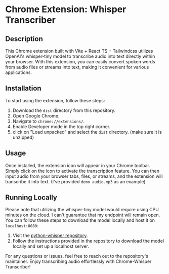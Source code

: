 # Chrome Extension: Whisper Transcriber

## Description
This Chrome extension built with Vite + React TS + Tailwindcss utilizes OpenAI's whisper-tiny model to transcribe audio into text directly within your browser. With this extension, you can easily convert spoken words from audio files or streams into text, making it convenient for various applications.

## Installation
To start using the extension, follow these steps:

1. Download the `dist` directory from this repository.
2. Open Google Chrome.
3. Navigate to `chrome://extensions/`.
4. Enable Developer mode in the top right corner.
5. click on "Load unpacked" and select the `dist` directory. (make sure it is unzipped)

## Usage
Once installed, the extension icon will appear in your Chrome toolbar. Simply click on the icon to activate the transcription feature. You can then input audio from your browser tabs, files, or streams, and the extension will transcribe it into text. (I've provided `demo audio.mp3` as an example)

## Running Locally
Please note that utilizing the whisper-tiny model would require using CPU minutes on the cloud. I can't guarantee that my endpoint will remain open. You can follow these steps to download the model locally and host it on `localhost:8080`:

1. Visit the [python-whisper repository](https://github.com/ayrwag/python-whisper).
2. Follow the instructions provided in the repository to download the model locally and set up a localhost server.

For any questions or issues, feel free to reach out to the repository's maintainer. Enjoy transcribing audio effortlessly with Chrome-Whisper Transcriber!
